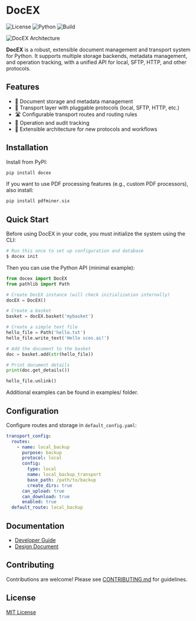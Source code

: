 # DocEX

<!-- Badges -->
![License](https://img.shields.io/github/license/tommyGPT2S/DocEX)
![Python](https://img.shields.io/pypi/pyversions/docex)
![Build](https://github.com/tommyGPT2S/DocEX/actions/workflows/ci.yml/badge.svg)
<!-- Add PyPI badge here when ready -->

![DocEX Architecture](docs/DocEX_Architecture.jpeg)

**DocEX** is a robust, extensible document management and transport system for Python. It supports multiple storage backends, metadata management, and operation tracking, with a unified API for local, SFTP, HTTP, and other protocols.

## Features

- 📁 Document storage and metadata management
- 🔄 Transport layer with pluggable protocols (local, SFTP, HTTP, etc.)
- 🛣️ Configurable transport routes and routing rules
- 📝 Operation and audit tracking
- 🧩 Extensible architecture for new protocols and workflows

## Installation

Install from PyPI:

```sh
pip install docex
```

If you want to use PDF processing features (e.g., custom PDF processors), also install:

```sh
pip install pdfminer.six
```

## Quick Start

Before using DocEX in your code, you must initialize the system using the CLI:

```sh
# Run this once to set up configuration and database
$ docex init
```

Then you can use the Python API (minimal example):

```python
from docex import DocEX
from pathlib import Path

# Create DocEX instance (will check initialization internally)
docEX = DocEX()

# Create a basket
basket = docEX.basket('mybasket')

# Create a simple text file
hello_file = Path('hello.txt')
hello_file.write_text('Hello scos.ai!')

# Add the document to the basket
doc = basket.add(str(hello_file))

# Print document details
print(doc.get_details())

hello_file.unlink()
```
Additional examples can be found in examples/ folder.

## Configuration

Configure routes and storage in `default_config.yaml`:

```yaml
transport_config:
  routes:
    - name: local_backup
      purpose: backup
      protocol: local
      config:
        type: local
        name: local_backup_transport
        base_path: /path/to/backup
        create_dirs: true
      can_upload: true
      can_download: true
      enabled: true
  default_route: local_backup
```

## Documentation

- [Developer Guide](docs/Developer_Guide.md)
- [Design Document](docs/DocEX_Design.md)

## Contributing

Contributions are welcome! Please see [CONTRIBUTING.md](CONTRIBUTING.md) for guidelines.

## License

[MIT License](LICENSE)
